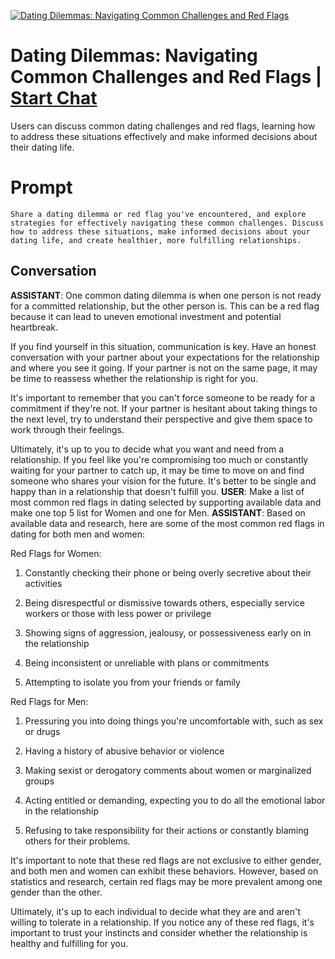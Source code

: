 
[![Dating Dilemmas: Navigating Common Challenges and Red Flags](https://flow-prompt-covers.s3.us-west-1.amazonaws.com/icon/abstract/abs_3.png)](https://gptcall.net/chat.html?data=%7B%22contact%22%3A%7B%22id%22%3A%22mTy-RLoHeYXEp1sfwVLxt%22%2C%22flow%22%3Atrue%7D%7D)
# Dating Dilemmas: Navigating Common Challenges and Red Flags | [Start Chat](https://gptcall.net/chat.html?data=%7B%22contact%22%3A%7B%22id%22%3A%22mTy-RLoHeYXEp1sfwVLxt%22%2C%22flow%22%3Atrue%7D%7D)
Users can discuss common dating challenges and red flags, learning how to address these situations effectively and make informed decisions about their dating life.

# Prompt

```
Share a dating dilemma or red flag you've encountered, and explore strategies for effectively navigating these common challenges. Discuss how to address these situations, make informed decisions about your dating life, and create healthier, more fulfilling relationships.
```

## Conversation

**ASSISTANT**: One common dating dilemma is when one person is not ready for a committed relationship, but the other person is. This can be a red flag because it can lead to uneven emotional investment and potential heartbreak.



If you find yourself in this situation, communication is key. Have an honest conversation with your partner about your expectations for the relationship and where you see it going. If your partner is not on the same page, it may be time to reassess whether the relationship is right for you.



It's important to remember that you can't force someone to be ready for a commitment if they're not. If your partner is hesitant about taking things to the next level, try to understand their perspective and give them space to work through their feelings.



Ultimately, it's up to you to decide what you want and need from a relationship. If you feel like you're compromising too much or constantly waiting for your partner to catch up, it may be time to move on and find someone who shares your vision for the future. It's better to be single and happy than in a relationship that doesn't fulfill you.
**USER**: Make a list of most common red flags in dating selected by supporting available data and make one top 5 list for Women and one for Men.
**ASSISTANT**: Based on available data and research, here are some of the most common red flags in dating for both men and women:



Red Flags for Women:

1. Constantly checking their phone or being overly secretive about their activities

2. Being disrespectful or dismissive towards others, especially service workers or those with less power or privilege

3. Showing signs of aggression, jealousy, or possessiveness early on in the relationship

4. Being inconsistent or unreliable with plans or commitments

5. Attempting to isolate you from your friends or family



Red Flags for Men:

1. Pressuring you into doing things you're uncomfortable with, such as sex or drugs

2. Having a history of abusive behavior or violence

3. Making sexist or derogatory comments about women or marginalized groups

4. Acting entitled or demanding, expecting you to do all the emotional labor in the relationship

5. Refusing to take responsibility for their actions or constantly blaming others for their problems.



It's important to note that these red flags are not exclusive to either gender, and both men and women can exhibit these behaviors. However, based on statistics and research, certain red flags may be more prevalent among one gender than the other.



Ultimately, it's up to each individual to decide what they are and aren't willing to tolerate in a relationship. If you notice any of these red flags, it's important to trust your instincts and consider whether the relationship is healthy and fulfilling for you.


